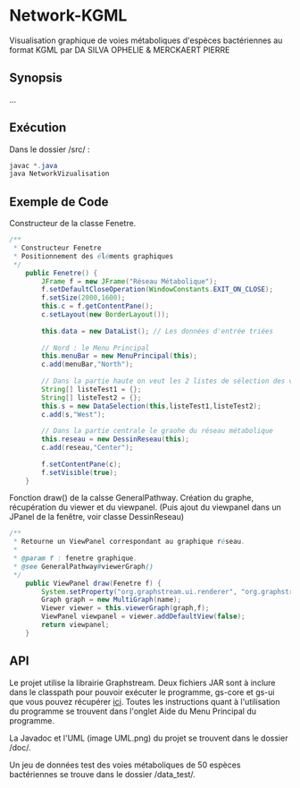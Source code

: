 # Network-KGML
Visualisation graphique de voies métaboliques d'espèces bactériennes au format KGML
par DA SILVA OPHELIE & MERCKAERT PIERRE


 Synopsis
 --------

...

 Exécution
 ---------
 Dans le dossier /src/ :
```java
javac *.java
java NetworkVizualisation
 ```
 

 Exemple de Code
 ---------------

Constructeur de la classe Fenetre.
```java
/**
 * Constructeur Fenetre
 * Positionnement des éléments graphiques
 */
	public Fenetre() {
		JFrame f = new JFrame("Réseau Métabolique");
		f.setDefaultCloseOperation(WindowConstants.EXIT_ON_CLOSE);
		f.setSize(2000,1600);
		this.c = f.getContentPane();
		c.setLayout(new BorderLayout());
		
		this.data = new DataList(); // Les données d'entrée triées
		
		// Nord : le Menu Principal
		this.menuBar = new MenuPrincipal(this);
		c.add(menuBar,"North");
		
		// Dans la partie haute on veut les 2 listes de sélection des voies et des bactéries
		String[] listeTest1 = {}; 
		String[] listeTest2 = {}; 
		this.s = new DataSelection(this,listeTest1,listeTest2);
		c.add(s,"West");
		
		// Dans la partie centrale le graohe du réseau métabolique
		this.reseau = new DessinReseau(this);
		c.add(reseau,"Center");
		
		f.setContentPane(c);
		f.setVisible(true);
	}
```


Fonction draw() de la calsse GeneralPathway.
Création du graphe, récupération du viewer et du viewpanel.
(Puis ajout du viewpanel dans un JPanel de la fenêtre, voir classe DessinReseau)
```java
/**
 * Retourne un ViewPanel correspondant au graphique réseau.
 * 
 * @param f : fenetre graphique.
 * @see GeneralPathway#viewerGraph()
 */
	public ViewPanel draw(Fenetre f) {
		System.setProperty("org.graphstream.ui.renderer", "org.graphstream.ui.j2dviewer.J2DGraphRenderer");
		Graph graph = new MultiGraph(name);
		Viewer viewer = this.viewerGraph(graph,f);
		ViewPanel viewpanel = viewer.addDefaultView(false);
		return viewpanel;
	}
```

 API
 ---
Le projet utilise la librairie Graphstream. Deux fichiers JAR sont à inclure dans le classpath pour pouvoir exécuter le programme, gs-core et gs-ui que vous pouvez récupérer [ici](http://graphstream-project.org/download/).
Toutes les instructions quant à l'utilisation du programme se trouvent dans l'onglet Aide du Menu Principal du programme.

La Javadoc et l'UML (image UML.png) du projet se trouvent dans le dossier /doc/.

Un jeu de données test des voies métaboliques de 50 espèces bactériennes se trouve dans le dossier /data_test/.
